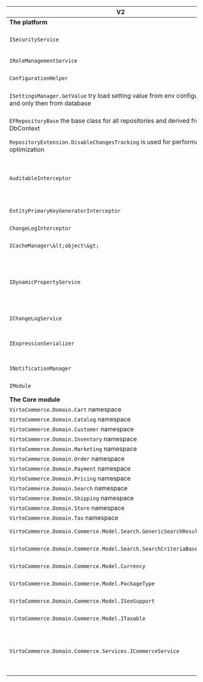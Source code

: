 | V2 | V3 | Impact |
| --- | --- | --- |
| **The platform** |   |   |
| `ISecurityService` | Removed. Need to use [UserManager\&lt;ApplicationUser\&gt;](https://docs.microsoft.com/en-us/dotnet/api/microsoft.aspnetcore.identity.usermanager-1?view=aspnetcore-3.1) from ASP.NET Core  Identity instead.  [Link to code example](https://github.com/VirtoCommerce/vc-platform/blob/release/3.0.0/src/VirtoCommerce.Platform.Web/Controllers/Api/SecurityController.cs) | Low |
| `IRoleManagementService` | Removed. Need to use [RoleManager\&lt;Role\&gt;](https://docs.microsoft.com/en-us/dotnet/api/microsoft.aspnetcore.identity.rolemanager-1?view=aspnetcore-3.1) from ASP.NET Core  Identity instead.  [Link to code example](https://github.com/VirtoCommerce/vc-platform/blob/4657cb472a77a07d0267c6f87c553a9b745c0071/src/VirtoCommerce.Platform.Web/Controllers/Api/SecurityController.cs#L212) | Low |
| `ConfigurationHelper` | Removed. Now, for all env configuration need to use [ASP .NET Core Configuration](https://docs.microsoft.com/en-us/aspnet/core/fundamentals/configuration/?view=aspnetcore-3.1) [Link to code example](https://github.com/VirtoCommerce/vc-platform/blob/11ef321f8b464875568aad06cd00b33333245a75/src/VirtoCommerce.Platform.Assets.FileSystem/FileSystemBlobProvider.cs#L23) | Low |
| `ISettingsManager.GetValue` try load setting value from env configuration first and only then from database | GetValue method moved to [SettingsExtension](https://github.com/VirtoCommerce/vc-platform/blob/release/3.0.0/src/VirtoCommerce.Platform.Core/Settings/SettingsExtension.cs) and now load setting values only from db [Link to code example](https://github.com/VirtoCommerce/vc-platform/blob/11ef321f8b464875568aad06cd00b33333245a75/src/VirtoCommerce.Platform.Web/Controllers/Api/ModulesController.cs#L281) | High |
| `EFRepositoryBase` the base class for all repositories and derived from DbContext | Renamed to [DbContextRepositoryBase](https://github.com/VirtoCommerce/vc-platform/blob/release/3.0.0/src/VirtoCommerce.Platform.Data/Infrastructure/DbContextRepositoryBase.cs) and now not derived from DbContext and received DbContext as an argument of ctor. [Link to code example](https://github.com/VirtoCommerce/vc-platform/blob/release/3.0.0/src/VirtoCommerce.Platform.Data/Repositories/PlatformRepository.cs) | Low |
| `RepositoryExtension.DisableChangesTracking` is used for performance optimization | Has no effect. Need to use AsNoTracking(). [Tracking vs. No-Tracking Queries](https://docs.microsoft.com/en-us/ef/core/querying/tracking) and [Link to code example](https://github.com/VirtoCommerce/vc-platform/blob/11ef321f8b464875568aad06cd00b33333245a75/src/VirtoCommerce.Platform.Data/DynamicProperties/DynamicPropertySearchService.cs#L72) | High |
| `AuditableInterceptor` | Removed. All types inherited from `AuditableEntity` are automatically update their audit fields when save. You have to inherit your `DbContext` from `DbContextWithTriggers`. The magic happens here [ApplicationBuilderExtensions.cs](https://github.com/VirtoCommerce/vc-platform/blob/release/3.0.0/src/VirtoCommerce.Platform.Data/Extensions/ApplicationBuilderExtensions.cs) and [Link to code example](https://github.com/VirtoCommerce/vc-platform/blob/release/3.0.0/src/VirtoCommerce.Platform.Data/Repositories/PlatformDbContext.cs#L7)  | Medium |
| `EntityPrimaryKeyGeneratorInterceptor` | Removed. Now is using [EF Core - Value generated on add or update](https://docs.microsoft.com/en-us/ef/core/modeling/generated-properties?tabs=data-annotations#value-generated-on-add) and  [Link to code example](https://github.com/VirtoCommerce/vc-platform/blob/11ef321f8b464875568aad06cd00b33333245a75/src/VirtoCommerce.Platform.Data/Repositories/PlatformDbContext.cs#L23) | High |
| `ChangeLogInterceptor` | Removed.  Need to use domain event handlers for explicit log changes. [Link to code example](https://github.com/VirtoCommerce/vc-module-catalog/blob/release/3.0.0/src/VirtoCommerce.CatalogModule.Data/Handlers/LogChangesChangedEventHandler.cs) | High |
| `ICacheManager\&lt;object\&gt;` | Removed. Need to use IPlatformMemoryCache instead. [Link to code example](https://github.com/VirtoCommerce/vc-platform/blob/release/3.0.0/src/VirtoCommerce.Platform.Data/Settings/SettingsManager.cs#L91) | High |
| `IDynamicPropertyService` | Reworked. Divided into these abstractions [IDynamicPropertyService](https://github.com/VirtoCommerce/vc-platform/blob/release/3.0.0/src/VirtoCommerce.Platform.Core/DynamicProperties/IDynamicPropertyService.cs), [IDynamicPropertyRegistrar](https://github.com/VirtoCommerce/vc-platform/blob/release/3.0.0/src/VirtoCommerce.Platform.Core/DynamicProperties/IDynamicPropertyRegistrar.cs), [IDynamicPropertyDictionaryItemsService](https://github.com/VirtoCommerce/vc-platform/blob/release/3.0.0/src/VirtoCommerce.Platform.Core/DynamicProperties/IDynamicPropertyDictionaryItemsSearchService.cs), [IDynamicPropertyDictionaryItemsSearchService](https://github.com/VirtoCommerce/vc-platform/blob/release/3.0.0/src/VirtoCommerce.Platform.Core/DynamicProperties/IDynamicPropertySearchService.cs).Also, have made the significant changes with persistent infrastructure  [Link to docs and code sample](https://github.com/VirtoCommerce/vc-platform/blob/release/3.0.0/docs/Dynamic-Property.md) | Medium |
| `IChangeLogService` | Divided into two [IChangeLogService.cs](https://github.com/VirtoCommerce/vc-platform/blob/release/3.0.0/src/VirtoCommerce.Platform.Core/ChangeLog/IChangeLogService.cs) and [IChangeLogSearchService.cs](https://github.com/VirtoCommerce/vc-platform/blob/release/3.0.0/src/VirtoCommerce.Platform.Core/ChangeLog/IChangeLogSearchService.cs) | High |
| `IExpressionSerializer` |  Removed. The XML serialized expressions aren&#39;t longer used and are replaced with  serialized as json and run as managed code predicates.    [Link to code sample](https://github.com/VirtoCommerce/vc-module-marketing/blob/release/3.0.0/src/VirtoCommerce.MarketingModule.Core/Model/Promotions/Conditions/CartConditions/ConditionAtNumItemsOfCategoryAreInCart.cs) | Low |
| `INotificationManager` | Moved into separate module. [vc-module-notification](https://github.com/VirtoCommerce/vc-module-notification). (The docs coming soon) | Medium |
| `IModule` | The all methods signatures were changed. [IModule.cs](https://github.com/VirtoCommerce/vc-platform/blob/release/3.0.0/src/VirtoCommerce.Platform.Core/Modularity/IModule.cs) | High |
| **The Core module** |   | Medium |
| `VirtoCommerce.Domain.Cart` namespace | Moved to  [vc-module-cart](https://github.com/VirtoCommerce/vc-module-cart/) module | Medium |
| `VirtoCommerce.Domain.Catalog` namespace |  Moved to [vc-module-catalog](https://github.com/VirtoCommerce/vc-module-catalog/blob/release/3.0.0/src/VirtoCommerce.CatalogModule.Data/Handlers/LogChangesChangedEventHandler.cs) | Medium |
| `VirtoCommerce.Domain.Customer` namespace | Moved to [vc-module-customer](https://github.com/VirtoCommerce/vc-module-customer) module | Medium |
| `VirtoCommerce.Domain.Inventory` namespace | Moved to [vc-module-inventory](https://github.com/VirtoCommerce/vc-module-inventory) module | Medium |
| `VirtoCommerce.Domain.Marketing` namespace | Moved to [vc-module-marketing](https://github.com/VirtoCommerce/vc-module-marketing/blob/release/3.0.0/src/VirtoCommerce.MarketingModule.Core/Model/Promotions/Conditions/CartConditions/ConditionAtNumItemsOfCategoryAreInCart.cs) module | Medium |
| `VirtoCommerce.Domain.Order` namespace | Moved to [vc-module-order](https://github.com/VirtoCommerce/vc-module-order) module | Medium |
| `VirtoCommerce.Domain.Payment` namespace | Moved to [vc-module-payment](https://github.com/VirtoCommerce/vc-module-payment)  module| Medium |
| `VirtoCommerce.Domain.Pricing` namespace | Moved to [vc-module-pricing](https://github.com/VirtoCommerce/vc-module-pricing) module | Medium |
| `VirtoCommerce.Domain.Search` namespace | Moved to [vc-module-search](https://github.com/VirtoCommerce/vc-module-search) module | Medium |
| `VirtoCommerce.Domain.Shipping` namespace | Moved to [vc-module-shipping](https://github.com/VirtoCommerce/vc-module-shipping) module | Medium |
| `VirtoCommerce.Domain.Store` namespace | Moved to [vc-module-store](https://github.com/VirtoCommerce/vc-module-store) module | Medium |
| `VirtoCommerce.Domain.Tax`  namespace | Moved to [vc-module-tax](https://github.com/VirtoCommerce/vc-module-tax) module | Medium |
| `VirtoCommerce.Domain.Commerce.Model.Search.GenericSearchResult\&lt;\&gt;` | Moved to VirtoCommerce.Platform.Core [GenericSearchResult.cs](https://github.com/VirtoCommerce/vc-platform/blob/release/3.0.0/src/VirtoCommerce.Platform.Core/Common/GenericSearchResult.cs) | High |
| `VirtoCommerce.Domain.Commerce.Model.Search.SearchCriteriaBase` | Moved to VirtoCommerce.Platform.Core[SearchCriteriaBase.cs](https://github.com/VirtoCommerce/vc-platform/blob/release/3.0.0/src/VirtoCommerce.Platform.Core/Common/SearchCriteriaBase.cs) | High |
| `VirtoCommerce.Domain.Commerce.Model.Currency` | Moved to [VirtoCommerce.CoreModule.Core.Currency](https://github.com/VirtoCommerce/vc-module-core/blob/release/3.0.0/src/VirtoCommerce.CoreModule.Core/Currency/Currency.cs) namespace | Medium |
| `VirtoCommerce.Domain.Commerce.Model.PackageType` | Moved to [VirtoCommerce.CoreModule.Core.Package](https://github.com/VirtoCommerce/vc-module-core/tree/release/3.0.0/src/VirtoCommerce.CoreModule.Core/Package) namespace | Medium |
| `VirtoCommerce.Domain.Commerce.Model.ISeoSupport` | Moved to [VirtoCommerce.CoreModule.Core.Seo](https://github.com/VirtoCommerce/vc-module-core/tree/release/3.0.0/src/VirtoCommerce.CoreModule.Core/Seo) namespace | Medium |
| `VirtoCommerce.Domain.Commerce.Model.ITaxable` | Moved to [VirtoCommerce.CoreModule.Core.Tax](https://github.com/VirtoCommerce/vc-module-core/tree/release/3.0.0/src/VirtoCommerce.CoreModule.Core/Tax) namespace | Medium |
| `VirtoCommerce.Domain.Commerce.Services.ICommerceService` | Removed.  Distributed responsibility between these services[ICurrencyService.cs](https://github.com/VirtoCommerce/vc-module-core/blob/release/3.0.0/src/VirtoCommerce.CoreModule.Core/Currency/ICurrencyService.cs) vc-module-core.  Work with Seo data moved  into each  module level  [vc-catalog module SeoInfoEntity.cs](https://github.com/VirtoCommerce/vc-module-catalog/blob/release/3.0.0/src/VirtoCommerce.CatalogModule.Data/Model/SeoInfoEntity.cs), [vc-store-module SeoInfoEntity.cs](https://github.com/VirtoCommerce/vc-module-store/blob/release/3.0.0/src/VirtoCommerce.StoreModule.Data/Model/SeoInfoEntity.cs), etc Packages moved into [IPackageTypesService.cs](https://github.com/VirtoCommerce/vc-module-core/blob/release/3.0.0/src/VirtoCommerce.CoreModule.Core/Package/IPackageTypesService.cs) vc-module-core | Medium |